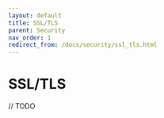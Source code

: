 ```yaml
---
layout: default
title: SSL/TLS
parent: Security
nav_order: 1
redirect_from: /docs/security/ssl_tls.html
---
```


# SSL/TLS

// TODO
